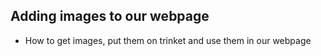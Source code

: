 ## Adding images to our webpage

+ How to get images, put them on trinket and use them in our webpage
